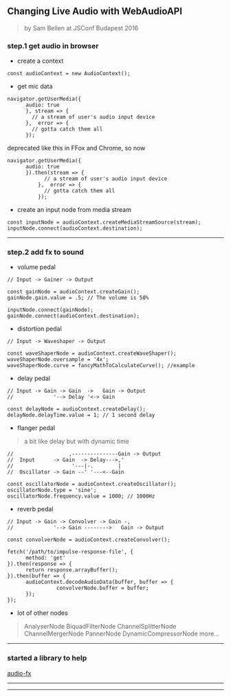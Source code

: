 
## Changing Live Audio with WebAudioAPI

> by Sam Bellen
> at JSConf Budapest 2016

### step.1 get audio in browser

* create a context

```
const audioContext = new AudioContext();
```

* get mic data

```
navigator.getUserMedia({
      audio: true
      }, stream => {
        // a stream of user's audio input device
      },  error => {
        // gotta catch them all
      });
```

deprecated like this in FFox and Chrome, so now
```
navigator.getUserMedia({
      audio: true
      }).then(stream => {
            // a stream of user's audio input device
          },  error => {
            // gotta catch them all
          });
```

*  create an input node from media stream

```
const inputNode = audioContext.createMediaStreamSource(stream);
inputNode.connect(audioContext.destination);
```

---

### step.2 add fx to sound

* volume pedal

```
// Input -> Gainer -> Output

const gainNode = audioContext.createGain();
gainNode.gain.value = .5; // The volume is 50%

inputNode.connect(gainNode);
gainNode.connect(audioContext.destination);
```

* distortion pedal

```
// Input -> Waveshaper -> Output

const waveShaperNode = audioContext.createWaveShaper();
waveShaperNode.oversample = '4x';
waveShaperNode.curve = fancyMathToCalculateCurve(); //example
```

* delay pedal

```
// Input -> Gain -> Gain  ->   Gain -> Output
//             '--> Delay '<-> Gain

const delayNode = audioContext.createDelay();
delayNode.delayTime.value = 1; // 1 second delay
```

* flanger pedal
> a bit like delay but with dynamic time

```
//                  ,---------------Gain -> Output
//  Input      -> Gain  -> Delay--->,'
//                   '---|-.        |
//  Oscillator -> Gain --' '---<--Gain

const oscillatorNode = audioContext.createOscillator();
oscillatorNode.type = 'sine';
oscillatorNode.frequency.value = 1000; // 1000Hz
```

* reverb pedal

```
// Input -> Gain -> Convolver -> Gain -,
//             '--> Gain -------->   Gain -> Output

const convolverNode = audioContext.createConvolver();

fetch('/path/to/impulse-response-file', {
      method: 'get'
}).then(response => {
      return response.arrayBuffer();
}).then(buffer => {
      audioContext.decodeAudioData(buffer, buffer => {
                convolverNode.buffer = buffer;
      });
});
```

* lot of other nodes

> AnalyserNode
> BiquadFilterNode
> ChannelSplitterNode
> ChannelMergerNode
> PannerNode
> DynamicCompressorNode
> more...

---

### started a library to help

[audio-fx](https://github.com/sambego/audio-effects)

---
---
